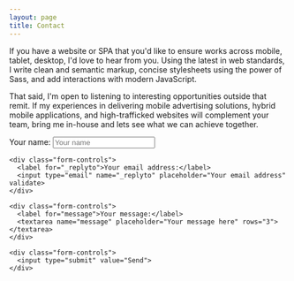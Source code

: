 ```yaml
---
layout: page
title: Contact
---
```


If you have a website or SPA that you'd like to ensure works across mobile, tablet, desktop, I'd love to hear from you. Using the latest in web standards, I write clean and semantic markup, concise stylesheets using the power of Sass, and add interactions with modern JavaScript.

That said, I'm open to listening to interesting opportunities outside that remit. If my experiences in delivering mobile advertising solutions, hybrid mobile applications, and high-trafficked websites will complement your team, bring me in-house and lets see what we can achieve together.

<form action="//formspree.io/formspree@danmatthew.co.uk" method="POST">
    <input type="hidden" name="_subject" value="New website message">
    <div class="form-controls">
      <label for="name">Your name:</label>
      <input type="text" name="name" placeholder="Your name">
    </div>

    <div class="form-controls">
      <label for="_replyto">Your email address:</label>
      <input type="email" name="_replyto" placeholder="Your email address" validate>
    </div>

    <div class="form-controls">
      <label for="message">Your message:</label>
      <textarea name="message" placeholder="Your message here" rows="3"></textarea>
    </div>

    <div class="form-controls">
      <input type="submit" value="Send">
    </div>
</form>
